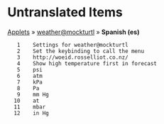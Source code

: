 # Untranslated Items
[Applets](../../../README.md) &#187; [weather@mockturtl](../README.md) &#187; **Spanish (es)**

       1	Settings for weather@mockturtl
       2	Set the keybinding to call the menu
       3	http://woeid.rosselliot.co.nz/
       4	Show high temperature first in forecast
       5	psi
       6	atm
       7	kPa
       8	Pa
       9	mm Hg
      10	at
      11	mbar
      12	in Hg
